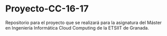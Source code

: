 # Proyecto-CC-16-17

Repositorio para el proyecto que se realizará para la asignatura del Máster en Ingeniería Informática Cloud Computing de la ETSIIT de Granada.
